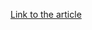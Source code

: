 [Link to the article](https://www.securityweek.com/22000-ips-taken-down-in-global-cybercrime-crackdown/)
